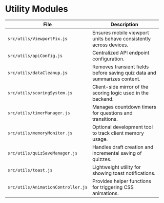 # Utility Modules

| File | Description |
| --- | --- |
| `src/utils/ViewportFix.js` | Ensures mobile viewport units behave consistently across devices. |
| `src/utils/apiConfig.js` | Centralized API endpoint configuration. |
| `src/utils/dataCleanup.js` | Removes transient fields before saving quiz data and summarizes content. |
| `src/utils/scoringSystem.js` | Client-side mirror of the scoring logic used in the backend. |
| `src/utils/timerManager.js` | Manages countdown timers for questions and transitions. |
| `src/utils/memoryMonitor.js` | Optional development tool to track client memory usage. |
| `src/utils/quizSaveManager.js` | Handles draft creation and incremental saving of quizzes. |
| `src/utils/toast.js` | Lightweight utility for showing toast notifications. |
| `src/utils/AnimationController.js` | Provides helper functions for triggering CSS animations. |
